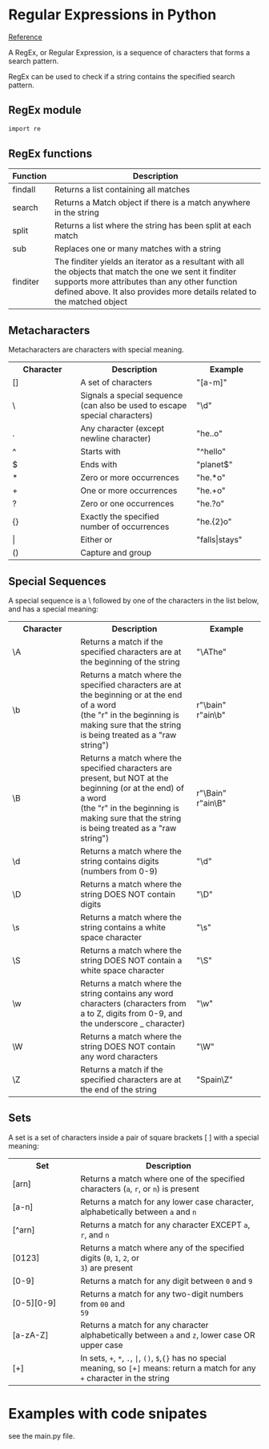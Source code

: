 # Regular Expressions in Python

[Reference](https://www.w3schools.com/python/python_regex.asp)

A RegEx, or Regular Expression, is a sequence of characters that forms a search pattern.

RegEx can be used to check if a string contains the specified search pattern.

## RegEx module
```bash 
import re
```

## RegEx functions

Function    |   Description
---|---
findall     |   Returns a list containing all matches
search      |   	Returns a Match object if there is a match anywhere in the string
split       |   Returns a list where the string has been split at each match
sub         |   Replaces one or many matches with a string
finditer    |   The finditer yields an iterator as a resultant with all the objects that match the one we sent it finditer supports more attributes than any other function defined above. It also provides more details related to the matched object

## Metacharacters

Metacharacters are characters with special meaning.
<!-- 
Character   |   Description |   Example
--- |   --- |   ---
[ ]  | set of characters  | "[a-z]"
\   | 	Signals a special sequence (can also be used to escape special characters)  | "\d"
.   |   Any character (except newline character)    | "he..o"
^   | Starts with | "^hello"
$   | Ends with | "planet$"
\*   | Zero or more occurrences |  -->


<table class="ws-table-all notranslate">
<tbody><tr>
<th style="width:120px">Character</th>
<th>Description</th>
<th style="width:120px">Example</th>
<!-- <th style="width:75px">Try it</th> -->
</tr>
<tr>
<td>[]</td>
<td>A set of characters</td>
<td>"[a-m]"</td>
<!-- <td><a target="_blank" class="w3-btn btnsmall btnsmall" href="trypython.asp?filename=demo_regex_meta1">Try it »</a></td> -->
</tr>
<tr>
<td>\</td>
<td>Signals a special sequence (can also be used to escape special characters)</td>
<td>"\d"</td>
<!-- <td><a target="_blank" class="w3-btn btnsmall btnsmall" href="trypython.asp?filename=demo_regex_meta2">Try it »</a></td> -->
</tr>
<tr>
<td>.</td>
<td>Any character (except newline character)</td>
<td>"he..o"</td>
<!-- <td><a target="_blank" class="w3-btn btnsmall btnsmall" href="trypython.asp?filename=demo_regex_meta3">Try it »</a></td> -->
</tr>
<tr>
<td>^</td>
<td>Starts with</td>
<td>"^hello"</td>
<!-- <td><a target="_blank" class="w3-btn btnsmall btnsmall" href="trypython.asp?filename=demo_regex_meta4">Try it »</a></td> -->
</tr>
  <tr>
<td>$</td>
<td>Ends with</td>
<td>"planet$"</td>
<!-- <td><a target="_blank" class="w3-btn btnsmall btnsmall" href="trypython.asp?filename=demo_regex_meta5">Try it »</a></td> -->
  </tr>
  <tr>
<td>*</td>
<td>Zero or more occurrences</td>
<td>"he.*o"</td>
<!-- <td><a target="_blank" class="w3-btn btnsmall btnsmall" href="trypython.asp?filename=demo_regex_meta6">Try it »</a></td> -->
  </tr>
  <tr>
<td>+</td>
<td>One or more occurrences</td>
<td>"he.+o"</td>
<!-- <td><a target="_blank" class="w3-btn btnsmall btnsmall" href="trypython.asp?filename=demo_regex_meta7">Try it »</a></td> -->
  </tr>
  <tr>
<td>?</td>
<td>Zero or one occurrences</td>
<td>"he.?o"</td>
<!-- <td><a target="_blank" class="w3-btn btnsmall btnsmall" href="trypython.asp?filename=demo_regex_meta10">Try it »</a></td> -->
  </tr>
  <tr>
<td>{}</td>
<td>Exactly the specified number of occurrences</td>
<td>"he.{2}o"</td>
<!-- <td><a target="_blank" class="w3-btn btnsmall btnsmall" href="trypythonasp?filename=demo_regex_meta8">Try it »</a></td> -->
  </tr>
  <tr>
<td>|</td>
<td>Either or</td>
<td>"falls|stays"</td>
<!-- <td><a target="_blank" class="w3-btn btnsmall btnsmall" href="trypython.asp?filename=demo_regex_meta9">Try it »</a></td> -->
  </tr>
  <tr>
<td>()</td>
<td>Capture and group</td>
<td>&nbsp;</td>
<!-- <td>&nbsp;</td> -->
  </tr>
</tbody></table>



## Special Sequences


A special sequence is a \ followed by one of the characters in the list below, and has a special meaning:

<table class="ws-table-all notranslate">
<tbody><tr>
<th style="width:120px">Character</th>
<th>Description</th>
<th style="width:120px">Example</th>
<!-- <th style="width:75px">Try it</th> -->
</tr>
<tr>
<td>\A</td>
<td>Returns a match if the specified characters are at the beginning of the 
string</td>
<td>"\AThe"</td>
<!-- <td><a target="_blank" class="w3-btn btnsmall btnsmall" href="trypython.asp?filename=demo_regex_seq1">Try it »</a></td> -->
</tr>
  <tr>
<td>\b</td>
<td>Returns a match where the specified characters are at the beginning or at the 
end of a word<br>(the "r" in the beginning is making sure that the string is 
being treated as a "raw string")</td>
<td>r"\bain"<br>r"ain\b"</td>
<!-- <td><a target="_blank" class="w3-btn btnsmall btnsmall" href="trypython.asp?filename=demo_regex_seq2">Try it »</a><br> -->
<!-- <a target="_blank" class="w3-btn btnsmall btnsmall" href="trypython.asp?filename=demo_regex_seq2-2">Try it »</a></td> -->
  </tr>
  <tr>
<td>\B</td>
<td>Returns a match where the specified characters are present, but NOT at the beginning 
(or at 
the end) of a word<br>(the "r" in the beginning is making sure that the string 
is being treated as a "raw string")</td>
<td>r"\Bain"<br>r"ain\B"</td>
<!-- <td><a target="_blank" class="w3-btn btnsmall btnsmall" href="trypython.asp?filename=demo_regex_seq3">Try it »</a><br> -->
<!-- <a target="_blank" class="w3-btn btnsmall btnsmall" href="trypython.asp?filename=demo_regex_seq3-2">Try it »</a></td> -->
  </tr>
  <tr>
<td>\d</td>
<td>Returns a match where the string contains digits (numbers from 0-9)</td>
<td>"\d"</td>
<!-- <td><a target="_blank" class="w3-btn btnsmall btnsmall" href="trypython.asp?filename=demo_regex_seq4">Try it »</a></td> -->
  </tr>
  <tr>
<td>\D</td>
<td>Returns a match where the string DOES NOT contain digits</td>
<td>"\D"</td>
<!-- <td><a target="_blank" class="w3-btn btnsmall btnsmall" href="trypython.asp?filename=demo_regex_seq5">Try it »</a></td> -->
  </tr>
  <tr>
<td>\s</td>
<td>Returns a match where the string contains a white space character</td>
<td>"\s"</td>
<!-- <td><a target="_blank" class="w3-btn btnsmall btnsmall" href="trypython.asp?filename=demo_regex_seq6">Try it »</a></td> -->
  </tr>
  <tr>
<td>\S</td>
<td>Returns a match where the string DOES NOT contain a white space character</td>
<td>"\S"</td>
<!-- <td><a target="_blank" class="w3-btn btnsmall btnsmall" href="trypython.asp?filename=demo_regex_seq7">Try it »</a></td> -->
  </tr>
  <tr>
<td>\w</td>
<td>Returns a match where the string contains any word characters (characters from 
a to Z, digits from 0-9, and the underscore _ character)</td>
<td>"\w"</td>
<!-- <td><a target="_blank" class="w3-btn btnsmall btnsmall" href="trypython.asp?filename=demo_regex_seq8">Try it »</a></td> -->
  </tr>
  <tr>
<td>\W</td>
<td>Returns a match where the string DOES NOT contain any word characters</td>
<td>"\W"</td>
<!-- <td><a target="_blank" class="w3-btn btnsmall btnsmall" href="trypython.asp?filename=demo_regex_seq9">Try it »</a></td> -->
  </tr>
<tr>
<td>\Z</td>
<td>Returns a match if the specified characters are at the end of the string</td>
<td>"Spain\Z"</td>
<!-- <td><a target="_blank" class="w3-btn btnsmall btnsmall" href="trypython.asp?filename=demo_regex_seq10">Try it »</a></td> -->
</tr>
</tbody></table>

## Sets

A set is a set of characters inside a pair of square brackets [ ] with a special meaning:

<table class="ws-table-all notranslate">
<tbody><tr>
<th style="width:120px">Set</th>
<th>Description</th>
<!-- <th style="width:75px">Try it</th> -->
</tr>
  <tr>
<td>[arn]</td>
<td>Returns a match where one of the specified characters (<code class="w3-codespan">a</code>,
<code class="w3-codespan">r</code>, or <code class="w3-codespan">n</code>) is 
present</td>
<!-- <td><a target="_blank" class="w3-btn btnsmall btnsmall" href="trypython.asp?filename=demo_regex_set1">Try it »</a></td> -->
  </tr>
  <tr>
<td>[a-n]</td>
<td>Returns a match for any lower case character, alphabetically between
<code class="w3-codespan">a</code> and <code class="w3-codespan">n</code></td>
<!-- <td><a target="_blank" class="w3-btn btnsmall btnsmall" href="trypython.asp?filename=demo_regex_set2">Try it »</a></td> -->
  </tr>
  <tr>
<td>[^arn]</td>
<td>Returns a match for any character EXCEPT <code class="w3-codespan">a</code>,
<code class="w3-codespan">r</code>, and <code class="w3-codespan">n</code></td>
<!-- <td><a target="_blank" class="w3-btn btnsmall btnsmall" href="trypython.asp?filename=demo_regex_set3">Try it »</a></td> -->
  </tr>
  <tr>
<td>[0123]</td>
<td>Returns a match where any of the specified digits (<code class="w3-codespan">0</code>,
<code class="w3-codespan">1</code>, <code class="w3-codespan">2</code>, or <code class="w3-codespan">
3</code>) are 
present</td>
<!-- <td><a target="_blank" class="w3-btn btnsmall btnsmall" href="trypython.asp?filename=demo_regex_set4">Try it »</a></td> -->
  </tr>
  <tr>
<td>[0-9]</td>
<td>Returns a match for any digit between
<code class="w3-codespan">0</code> and <code class="w3-codespan">9</code></td>
<!-- <td><a target="_blank" class="w3-btn btnsmall btnsmall" href="trypython.asp?filename=demo_regex_set5">Try it »</a></td> -->
  </tr>
<tr>
<td>[0-5][0-9]</td>
<td>Returns a match for any two-digit numbers from <code class="w3-codespan">00</code> and <code class="w3-codespan">
59</code></td>
<!-- <td><a target="_blank" class="w3-btn btnsmall btnsmall" href="trypython.asp?filename=demo_regex_set6">Try it »</a></td> -->
</tr>
  <tr>
<td>[a-zA-Z]</td>
<td>Returns a match for any character alphabetically between
<code class="w3-codespan">a</code> and <code class="w3-codespan">z</code>, lower case OR upper case</td>
<!-- <td><a target="_blank" class="w3-btn btnsmall btnsmall" href="trypython.asp?filename=demo_regex_set7">Try it »</a></td> -->
  </tr>
  <tr>
<td>[+]</td>
<td>In sets, <code class="w3-codespan">+</code>, <code class="w3-codespan">*</code>,
<code class="w3-codespan">.</code>, <code class="w3-codespan">|</code>,
<code class="w3-codespan">()</code>, <code class="w3-codespan">$</code>,<code class="w3-codespan">{}</code> 
has no special meaning, so <code class="w3-codespan">[+]</code> means: return a match for any
<code class="w3-codespan">+</code> character in the string</td>
<!-- <td><a target="_blank" class="w3-btn btnsmall btnsmall" href="trypython.asp?filename=demo_regex_set8">Try it »</a></td> -->
  </tr>
</tbody></table>


# Examples with code snipates

see the main.py file.